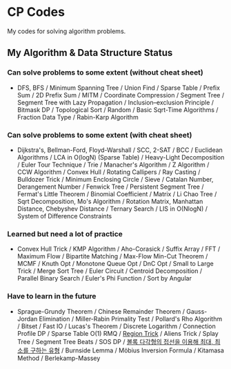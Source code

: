 # CP Codes
My codes for solving algorithm problems.

## My Algorithm & Data Structure Status

### Can solve problems to some extent (without cheat sheet)

- DFS, BFS / Minimum Spanning Tree / Union Find / Sparse Table / Prefix Sum / 2D Prefix Sum / MITM / Coordinate Compression / Segment Tree / Segment Tree with Lazy Propagation / Inclusion–exclusion Principle / Bitmask DP / Topological Sort / Random / Basic Sqrt-Time Algorithms / Fraction Data Type / Rabin-Karp Algorithm

### Can solve problems to some extent (with cheat sheet)

- Dijkstra's, Bellman-Ford, Floyd-Warshall / SCC, 2-SAT / BCC / Euclidean Algorithms / LCA in O(logN) (Sparse Table) / Heavy-Light Decomposition / Euler Tour Technique / Trie / Manacher's Algorithm / Z Algorithm / CCW Algorithm / Convex Hull / Rotating Callipers / Ray Casting / Bulldozer Trick / Minimum Enclosing Circle / Sieve / Catalan Number, Derangement Number / Fenwick Tree / Persistent Segment Tree / Fermat's Little Theorem / Binomial Coefficient / Matrix / Li Chao Tree / Sqrt Decomposition, Mo's Algorithm / Rotation Matrix, Manhattan Distance, Chebyshev Distance / Ternary Search / LIS in O(NlogN) / System of Difference Constraints

### Learned but need a lot of practice

- Convex Hull Trick / KMP Algorithm / Aho-Corasick / Suffix Array / FFT / Maximum Flow / Bipartite Matching / Max-Flow Min-Cut Theorem / MCMF / Knuth Opt / Monotone Queue Opt / DnC Opt / Small to Large Trick / Merge Sort Tree / Euler Circuit / Centroid Decomposition / Parallel Binary Search / Euler's Phi Function / Sort by Angular

### Have to learn in the future

- Sprague-Grundy Theorem / Chinese Remainder Theorem / Gauss-Jordan Elimination / Miller-Rabin Primality Test / Pollard's Rho Algorithm / Bitset / Fast IO / Lucas's Theorem / Discrete Logarithm / Connection Profile DP / Sparse Table O(1) RMQ / [Region Trick](https://github.com/koosaga/iamcoder/blob/master/lectures/%EB%82%98%EC%BD%94%EB%8D%94%201%20Sqrt%20Decomposition.pdf) / Aliens Trick / Splay Tree / Segment Tree Beats / SOS DP / [볼록 다각형의 접선을 이용해 최대, 최소를 구하는 유형](https://github.com/justiceHui/Unknown-To-Wellknown/blob/master/README.md#%EB%B3%BC%EB%A1%9D-%EB%8B%A4%EA%B0%81%ED%98%95%EC%9D%98-%EC%A0%91%EC%84%A0%EC%9D%84-%EC%9D%B4%EC%9A%A9%ED%95%B4-%EC%B5%9C%EB%8C%80%EC%B5%9C%EC%86%8C%EB%A5%BC-%EA%B5%AC%ED%95%98%EB%8A%94-%EC%9C%A0%ED%98%95) / Burnside Lemma / Möbius Inversion Formula / Kitamasa Method / Berlekamp-Massey
